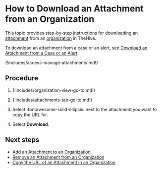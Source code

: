 # How to Download an Attachment from an Organization

This topic provides step-by-step instructions for downloading an [attachment](../../../analyst-corner/cases/attachments/about-attachments.md) from an [organization](../../../../administration/organizations/about-organizations.md) in TheHive.

To download an attachment from a case or an alert, see [Download an Attachment from a Case or an Alert](../../../analyst-corner/cases/attachments/download-an-attachment-case-alert.md).

{!includes/access-manage-attachments.md!}

<h2>Procedure</h2>

1. {!includes/organization-view-go-to.md!}

2. {!includes/attachments-tab-go-to.md!}

3. Select :fontawesome-solid-ellipsis: next to the attachment you want to copy the URL for.

4. Select **Download**.

<h2>Next steps</h2>

* [Add an Attachment to an Organization](add-an-attachment-organization.md)
* [Remove an Attachment from an Organization](remove-an-attachment-organization.md)
* [Copy the URL of an Attachment in an Organization](copy-url-of-an-attachment-organization.md)